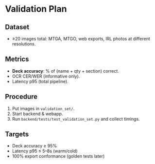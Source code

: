 # Validation Plan

## Dataset
- ≥20 images total: MTGA, MTGO, web exports, IRL photos at different resolutions.

## Metrics
- **Deck accuracy**: % of (name + qty + section) correct.
- OCR CER/WER (informative only).
- Latency p95 (total pipeline).

## Procedure
1. Put images in `validation_set/`.
2. Start backend & webapp.
3. Run `backend/tests/test_validation_set.py` and collect timings.

## Targets
- Deck accuracy ≥ 95%
- Latency p95 ≤ 5–8s (warm/cold)
- 100% export conformance (golden tests later)
